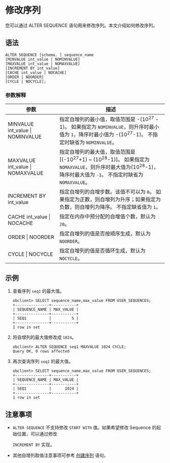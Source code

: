 # 修改序列

您可以通过 ALTER SEQUENCE 语句用来修改序列。本文介绍如何修改序列。

## 语法

```unknow
ALTER SEQUENCE [schema. ] sequence_name
[MINVALUE int_value | NOMINVALUE]
[MAXVALUE int_value | NOMAXVALUE]
[INCREMENT BY int_value]
[CACHE int_value | NOCACHE]
[ORDER | NOORDER]
[CYCLE | NOCYCLE];
```

### 参数解释

|                参数                |                                                                           描述                                                                            |
|----------------------------------|---------------------------------------------------------------------------------------------------------------------------------------------------------|
| MINVALUE int_value \| NOMINVALUE | 指定自增列的最小值，取值范围是 -(10<sup>27</sup> - 1)。 如果指定为 `NOMINVALUE`，则升序时最小值为 `1`，降序时最小值为 -(10<sup>27</sup>-1)。 不指定时缺省为 `NOMINVALUE`。               |
| MAXVALUE int_value \| NOMAXVALUE | 指定自增列的最大值，取值范围是\[(-10<sup>27</sup>+1) \~ (10<sup>28</sup>-1)\]。 如果指定为 `NOMAXVALUE`，则升序时最大值为(10<sup>28</sup>-1)，降序时最大值为 `-1`。 不指定时缺省为 `NOMAXVALUE`。 |
| INCREMENT BY int_value           | 指定自增列的自增步数。该值不可以为 `0`。 如果指定为正数，则自增列为升序；如果指定为负数，则自增列为降序。 不指定缺省值为 `1`。                                                    |
| CACHE int_value \| NOCACHE       | 指定在内存中预分配的自增值个数，默认为 `20`。                                                                                                                               |
| ORDER \| NOORDER                 | 指定自增列的值是否按顺序生成，默认为 `NOORDER`。                                                                                                                           |
| CYCLE \| NOCYCLE                 | 指定自增列的值是否循环生成，默认为 `NOCYCLE`。                                                                                                                            |

## 示例

1. 查看序列 `seq1` 的最大值。

   ```unknow
   obclient> SELECT sequence_name,max_value FROM USER_SEQUENCES;
   +---------------+-----------+
   | SEQUENCE_NAME | MAX_VALUE |
   +---------------+-----------+
   | SEQ1          |         5 |
   +---------------+-----------+
   1 row in set
   ```

2. 将自增列的最大值修改成 `1024`。

   ```unknow
   obclient> ALTER SEQUENCE seq1 MAXVALUE 1024 CYCLE;
   Query OK, 0 rows affected
   ```

3. 再次查询序列 `seq1` 的最大值。

   ```unknow
   obclient> SELECT sequence_name,max_value FROM USER_SEQUENCES;
   +---------------+-----------+
   | SEQUENCE_NAME | MAX_VALUE |
   +---------------+-----------+
   | SEQ1          |      1024 |
   +---------------+-----------+
   1 row in set
   ```

## 注意事项

* `ALTER SEQUENCE` 不支持修改 `START WITH` 值。如果希望修改 Sequence 的起始位置，可以通过修改

  `INCREMENT BY` 实现。
  
* 其他自增列取值注意事项可参考 [创建序列](02.create-sequence.md) 语句。
